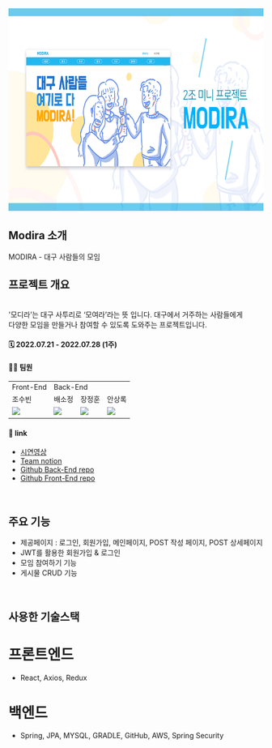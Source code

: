 <div align = center>
<img src="src/main/resources/static/images/main1.jpg" width="700" height="400" />
</div>

## Modira 소개
MODIRA - 대구 사람들의 모임
## 프로젝트 개요
<br>
'모디라’는 대구 사투리로 ‘모여라’라는 뜻 입니다. 대구에서 거주하는 사람들에게
<br>
다양한 모임을 만들거나 참여할 수 있도록 도와주는 프로젝트입니다. 

#### 🗓 2022.07.21 - 2022.07.28 (1주)
#### 🙋‍♂️ 팀원

<table>
  <tr>
    <td colspan="1">Front-End</td>
    <td colspan="3">Back-End</td>
  </tr>
  <tr>
    <td>조수빈</td>
    <td>배소정</td>
    <td>장정훈</td>
    <td>안상록</td>
  </tr>
  <tr>
    <td><img src="https://img.shields.io/badge/React-61DAFB?style=flat-square&logo=React&logoColor=white"/></td>
    <td><img src="https://img.shields.io/badge/Springboot-6DB33F?style=flat-square&logo=Springboot&logoColor=white"/></td>
    <td><img src="https://img.shields.io/badge/Springboot-6DB33F?style=flat-square&logo=Springboot&logoColor=white"/></td>
    <td><img src="https://img.shields.io/badge/Springboot-6DB33F?style=flat-square&logo=Springboot&logoColor=white"/></td>
  </tr>
</table>


#### 🔗 link

- [시연영상](https://youtu.be/zuK9re3IYMM)
- [Team notion](https://www.notion.so/SA-2-6b7a177966d849e99425a7bceb5d7ba2#49ab9ad773c94ceebf61fa3f773112c6)
- [Github Back-End repo](https://github.com/AhnSangRok/Modira)
- [Github Front-End repo](https://github.com/whtnqls124578/react_miniproject)

<br>

## 주요 기능
- 제공페이지 : 로그인, 회원가입, 메인페이지, POST 작성 페이지, POST 상세페이지
- JWT를 활용한 회원가입 & 로그인
- 모임 참여하기 기능
- 게시물 CRUD 기능 

<br>

## 사용한 기술스택
# 프론트엔드
- React, Axios, Redux
# 백엔드
- Spring, JPA, MYSQL, GRADLE, GitHub, AWS, Spring Security
